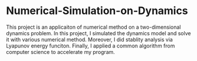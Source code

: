 # Numerical-Simulation-on-Dynamics

This project is an applicaiton of numerical method on a two-dimensional dynamics problem.
In this project, I simulated the dynamics model and solve it with various numerical method.
Moreover, I did stablity analysis via Lyapunov energy funciton.
Finally, I applied a common algorithm from computer science to accelerate my program.
